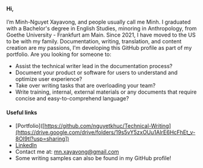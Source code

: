 #### Hi,

I’m Minh-Nguyet Xayavong, and people usually call me Minh.
I graduated with a Bachelor's degree in English Studies, minoring in Anthropology, from Goethe University - Frankfurt am Main. Since 2021, I have moved to the US to be with my family. 
Documentation, writing, translation, and content creation are my passions, I'm developing this GitHub profile as part of my portfolio. Are you looking for someone to:
- Assist the technical writer lead in the documentation process?
- Document your product or software for users to understand and optimize user experience?
- Take over writing tasks that are overloading your team?
- Write training, internal, external materials or any documents that require concise and easy-to-comprehend language?

#### Useful links
- [Portfolio]([https://github.com/nguyetkhuc/Technical-Writing](https://drive.google.com/drive/folders/19s5vY5zxOUu1AlrE6HcFhEt_v-8OI9tl?usp=sharing])
- [LinkedIn](https://www.linkedin.com/in/minh-nguyet-xayavong/)
- Contact me at: [mn.xayavong@gmail.com](mailto:mn.xayavong@gmail.com)
- Some writing samples can also be found in my GitHub profile!
<!---
nguyetkhuc/nguyetkhuc is a ✨ special ✨ repository because its `README.md` (this file) appears on your GitHub profile.
You can click the Preview link to take a look at your changes.
--->
